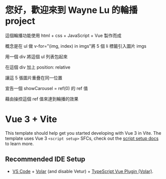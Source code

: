 # 您好，歡迎來到 Wayne Lu 的輪播 project

這個輪播功能使用 html + css + JavaScript + Vue 製作而成

概念是在 ul 做 v-for="(img, index) in imgs"將 5 個 li 標籤引入圖片 imgs

用一個 div 將這個 ul 列表包起來

在這個 div 加上 position: relative

讓這 5 張圖片重疊在同一位置

宣告一個 showCarousel = ref(0) 的 ref 值

藉由操控這個 ref 值來達到輪播的效果

# Vue 3 + Vite

This template should help get you started developing with Vue 3 in Vite. The template uses Vue 3 `<script setup>` SFCs, check out the [script setup docs](https://v3.vuejs.org/api/sfc-script-setup.html#sfc-script-setup) to learn more.

## Recommended IDE Setup

- [VS Code](https://code.visualstudio.com/) + [Volar](https://marketplace.visualstudio.com/items?itemName=Vue.volar) (and disable Vetur) + [TypeScript Vue Plugin (Volar)](https://marketplace.visualstudio.com/items?itemName=Vue.vscode-typescript-vue-plugin).
